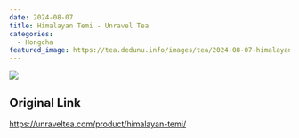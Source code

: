```yaml
---
date: 2024-08-07
title: Himalayan Temi - Unravel Tea
categories:
  - Hongcha
featured_image: https://tea.dedunu.info/images/tea/2024-08-07-himalayan-temi-1.jpeg
---
```


![](https://tea.dedunu.info/images/tea/2024-08-07-himalayan-temi-2.jpeg)

## Original Link

<https://unraveltea.com/product/himalayan-temi/>
